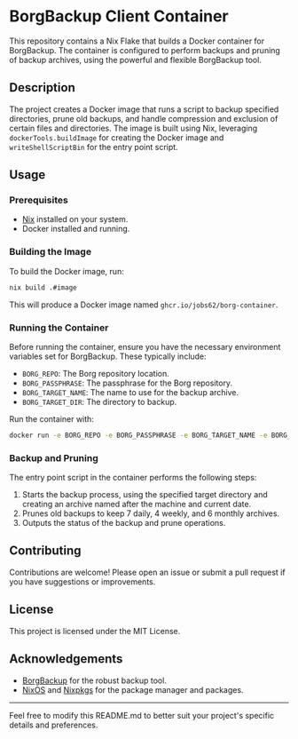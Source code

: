 # BorgBackup Client Container

This repository contains a Nix Flake that builds a Docker container for BorgBackup. The container is configured to perform backups and pruning of backup archives, using the powerful and flexible BorgBackup tool.

## Description

The project creates a Docker image that runs a script to backup specified directories, prune old backups, and handle compression and exclusion of certain files and directories. The image is built using Nix, leveraging `dockerTools.buildImage` for creating the Docker image and `writeShellScriptBin` for the entry point script.

## Usage

### Prerequisites

- [Nix](https://nixos.org/download.html) installed on your system.
- Docker installed and running.

### Building the Image

To build the Docker image, run:

```bash
nix build .#image
```

This will produce a Docker image named `ghcr.io/jobs62/borg-container`.

### Running the Container

Before running the container, ensure you have the necessary environment variables set for BorgBackup. These typically include:

- `BORG_REPO`: The Borg repository location.
- `BORG_PASSPHRASE`: The passphrase for the Borg repository.
- `BORG_TARGET_NAME`: The name to use for the backup archive.
- `BORG_TARGET_DIR`: The directory to backup.

Run the container with:

```bash
docker run -e BORG_REPO -e BORG_PASSPHRASE -e BORG_TARGET_NAME -e BORG_TARGET_DIR ghcr.io/jobs62/borg-container
```

### Backup and Pruning

The entry point script in the container performs the following steps:

1. Starts the backup process, using the specified target directory and creating an archive named after the machine and current date.
2. Prunes old backups to keep 7 daily, 4 weekly, and 6 monthly archives.
3. Outputs the status of the backup and prune operations.

## Contributing

Contributions are welcome! Please open an issue or submit a pull request if you have suggestions or improvements.

## License

This project is licensed under the MIT License.

## Acknowledgements

- [BorgBackup](https://www.borgbackup.org/) for the robust backup tool.
- [NixOS](https://nixos.org/) and [Nixpkgs](https://github.com/NixOS/nixpkgs) for the package manager and packages.

---

Feel free to modify this README.md to better suit your project's specific details and preferences.